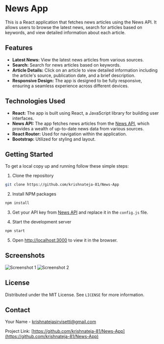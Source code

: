 

# News App

This is a React application that fetches news articles using the News API. It allows users to browse the latest news, search for articles based on keywords, and view detailed information about each article.

## Features

- **Latest News:** View the latest news articles from various sources.
- **Search:** Search for news articles based on keywords.
- **Article Details:** Click on an article to view detailed information including the article's source, publication date, and a brief description.
- **Responsive Design:** The app is designed to be fully responsive, ensuring a seamless experience across different devices.

## Technologies Used

- **React:** The app is built using React, a JavaScript library for building user interfaces.
- **News API:** The app fetches news articles from the [News API](https://newsapi.org/), which provides a wealth of up-to-date news data from various sources.
- **React Router:** Used for navigation within the application.
- **Bootstrap:** Utilized for styling and layout.

## Getting Started

To get a local copy up and running follow these simple steps:

1. Clone the repository
```sh
git clone https://github.com/krishnateja-81/News-App
```
2. Install NPM packages
```sh
npm install
```
3. Get your API key from [News API](https://newsapi.org/) and replace it in the `config.js` file.

4. Start the development server
```sh
npm start
```
5. Open [http://localhost:3000](http://localhost:3000) to view it in the browser.

## Screenshots

![Screenshot 1](link-to-screenshot)
![Screenshot 2](link-to-screenshot)

## License

Distributed under the MIT License. See `LICENSE` for more information.

## Contact

Your Name - [krishnatejasirvisetti@gmail.com](mailto:krishnateja8212@gmail.com)

Project Link: [https://github.com/krishnateja-81/News-App](https://github.com/krishnateja-81/News-App)
